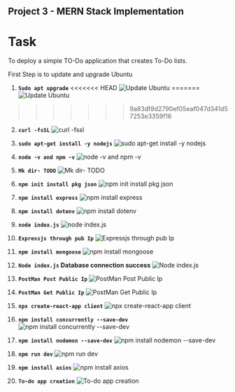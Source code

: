 ## Project 3 - MERN Stack Implementation
# Task
To deploy a simple TO-Do application that creates To-Do lists.

First Step is to update and upgrade Ubuntu
1. **`Sudo apt upgrade`**
<<<<<<< HEAD
![Update Ubuntu](./Images/Sudo%20apt%20upgrade.JPG)
=======
![Update Ubuntu](https://user-images.githubusercontent.com/107906178/183220126-3921944e-3cc5-490f-b652-093ef0fbdf58.JPG)
>>>>>>> 9a83df8d2790ef05eaf047d341d57253e3359f16

2. **`curl -fsSL`**
![curl -fssl](./Images/curl%20-fsSL.jpg)

3. **`sudo apt-get install -y nodejs`**
![sudo apt-get install -y nodejs](./Images/sudo%20apt-get%20install%20-y%20nodejs.JPG)

4. **`node -v and npm -v`**
![node -v and npm -v](./Images/node%20-v%20and%20npm%20-v.JPG)

5. **`Mk dir- TODO`**
![Mk dir- TODO](./Images/Mk%20dir-%20TODO.JPG)

6. **`npm init install pkg json`**
![npm init install pkg json](./Images/npm%20init%20install%20pkg%20json.JPG)

7. **`npm install express`**
![npm install express](./Images/npm%20install%20express.JPG)

8. **`npm install dotenv`**
![npm install dotenv](./Images/npm%20install%20dotenv.JPG)

9. **`node index.js`**
![node index.js](./Images/node%20index.js.jpg)

10. **`Expressjs through pub Ip`**
![Expressjs through pub Ip](./Images/Expressjs%20through%20pub%20Ip.JPG)

11. **`npm install mongoose`**
![npm install mongoose](./Images/npm%20install%20mongoose.JPG)

12. **`Node index.js` Database connection success**
![Node index.js](./images/Node%20Index%20js%20-Database%20connection%20success.JPG)

13. **`PostMan Post Public Ip`**
![PostMan Post Public Ip](./Images/PostMan%20Post%20Public%20Ip.JPG)

14. **`PostMan Get Public Ip`**
![PostMan Get Public Ip](./Images/PostMan%20Get%20Public%20Ip.JPG)

15. **`npx create-react-app client`**
![npx create-react-app client](./Images/npx%20create-react-app%20client.JPG)

16. **`npm install concurrently --save-dev`**
![npm install concurrently --save-dev](./Images/npm%20install%20concurrently%20--save-dev.JPG)

17. **`npm install nodemon --save-dev`**
![npm install nodemon --save-dev](./Images/npm%20install%20nodemon%20--save-dev.JPG)

18. **`npm run dev`**
![npm run dev](./Images/npm%20run%20dev.JPG)

19. **`npm install axios`**
![npm install axios](./Images/npm%20install%20axios.JPG)

20. **`To-do app creation`**
![To-do app creation](./Images/To-do%20app%20creation.JPG)




